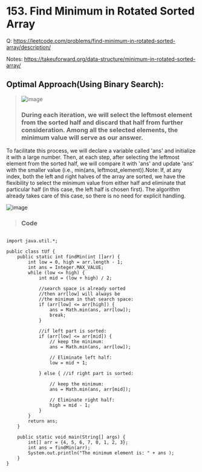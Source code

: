 # 153. Find Minimum in Rotated Sorted Array

Q: https://leetcode.com/problems/find-minimum-in-rotated-sorted-array/description/

Notes: https://takeuforward.org/data-structure/minimum-in-rotated-sorted-array/

## Optimal Approach(Using Binary Search): 
> ![image](https://github.com/user-attachments/assets/65a39b70-7ab6-4eb5-a8f8-504d4020101d)
> ### During each iteration, we will select the leftmost element from the sorted half and discard that half from further consideration. Among all the selected elements, the minimum value will serve as our answer.
To facilitate this process, we will declare a variable called 'ans' and initialize it with a large number. Then, at each step, after selecting the leftmost element from the sorted half, we will compare it with 'ans' and update 'ans' with the smaller value (i.e., min(ans, leftmost_element)).Note: If, at any index, both the left and right halves of the array are sorted, we have the flexibility to select the minimum value from either half and 
eliminate that particular half (in this case, the left half is chosen first). The algorithm already takes care of this case, so there is no need for explicit handling.

![image](https://github.com/user-attachments/assets/b1b83ff5-95b9-4a52-bda5-f3b785f931c8)

> ### Code


```

import java.util.*;

public class tUf {
    public static int findMin(int []arr) {
        int low = 0, high = arr.length - 1;
        int ans = Integer.MAX_VALUE;
        while (low <= high) {
            int mid = (low + high) / 2;

            //search space is already sorted
            //then arr[low] will always be
            //the minimum in that search space:
            if (arr[low] <= arr[high]) {
                ans = Math.min(ans, arr[low]);
                break;
            }

            //if left part is sorted:
            if (arr[low] <= arr[mid]) {
                // keep the minimum:
                ans = Math.min(ans, arr[low]);

                // Eliminate left half:
                low = mid + 1;

            } else { //if right part is sorted:

                // keep the minimum:
                ans = Math.min(ans, arr[mid]);

                // Eliminate right half:
                high = mid - 1;
            }
        }
        return ans;
    }

    public static void main(String[] args) {
        int[] arr = {4, 5, 6, 7, 0, 1, 2, 3};
        int ans = findMin(arr);
        System.out.println("The minimum element is: " + ans );
    }
}
```

